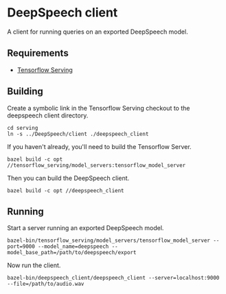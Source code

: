 # DeepSpeech client

A client for running queries on an exported DeepSpeech model.

## Requirements

* [Tensorflow Serving](https://tensorflow.github.io/serving/setup)

## Building

Create a symbolic link in the Tensorflow Serving checkout to the deepspeech client directory.

```
cd serving
ln -s ../DeepSpeech/client ./deepspeech_client
```

If you haven't already, you'll need to build the Tensorflow Server.

```
bazel build -c opt //tensorflow_serving/model_servers:tensorflow_model_server
```

Then you can build the DeepSpeech client.

```
bazel build -c opt //deepspeech_client
```

## Running

Start a server running an exported DeepSpeech model.

```
bazel-bin/tensorflow_serving/model_servers/tensorflow_model_server --port=9000 --model_name=deepspeech --model_base_path=/path/to/deepspeech/export
```

Now run the client.

```
bazel-bin/deepspeech_client/deepspeech_client --server=localhost:9000 --file=/path/to/audio.wav
```
